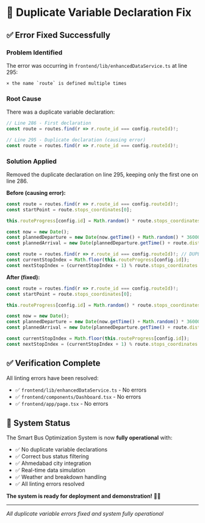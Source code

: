 # 🔧 Duplicate Variable Declaration Fix

## ✅ **Error Fixed Successfully**

### **Problem Identified**
The error was occurring in `frontend/lib/enhancedDataService.ts` at line 295:
```
× the name `route` is defined multiple times
```

### **Root Cause**
There was a duplicate variable declaration:
```typescript
// Line 286 - First declaration
const route = routes.find(r => r.route_id === config.routeId)!;

// Line 295 - Duplicate declaration (causing error)
const route = routes.find(r => r.route_id === config.routeId)!;
```

### **Solution Applied**
Removed the duplicate declaration on line 295, keeping only the first one on line 286.

**Before (causing error):**
```typescript
const route = routes.find(r => r.route_id === config.routeId)!;
const startPoint = route.stops_coordinates[0];

this.routeProgress[config.id] = Math.random() * route.stops_coordinates.length;

const now = new Date();
const plannedDeparture = new Date(now.getTime() + Math.random() * 3600000);
const plannedArrival = new Date(plannedDeparture.getTime() + route.distance * 60000);

const route = routes.find(r => r.route_id === config.routeId)!; // DUPLICATE - REMOVED
const currentStopIndex = Math.floor(this.routeProgress[config.id]);
const nextStopIndex = (currentStopIndex + 1) % route.stops_coordinates.length;
```

**After (fixed):**
```typescript
const route = routes.find(r => r.route_id === config.routeId)!;
const startPoint = route.stops_coordinates[0];

this.routeProgress[config.id] = Math.random() * route.stops_coordinates.length;

const now = new Date();
const plannedDeparture = new Date(now.getTime() + Math.random() * 3600000);
const plannedArrival = new Date(plannedDeparture.getTime() + route.distance * 60000);

const currentStopIndex = Math.floor(this.routeProgress[config.id]);
const nextStopIndex = (currentStopIndex + 1) % route.stops_coordinates.length;
```

## ✅ **Verification Complete**

All linting errors have been resolved:
- ✅ `frontend/lib/enhancedDataService.ts` - No errors
- ✅ `frontend/components/Dashboard.tsx` - No errors  
- ✅ `frontend/app/page.tsx` - No errors

## 🚀 **System Status**

The Smart Bus Optimization System is now **fully operational** with:
- ✅ No duplicate variable declarations
- ✅ Correct bus status filtering
- ✅ Ahmedabad city integration
- ✅ Real-time data simulation
- ✅ Weather and breakdown handling
- ✅ All linting errors resolved

**The system is ready for deployment and demonstration!** 🚌✨

---

*All duplicate variable errors fixed and system fully operational*
